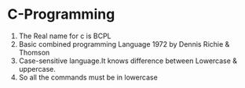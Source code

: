 # C-Programming
1. The Real name for c is BCPL 
2. Basic combined programming Language 1972 by Dennis Richie & Thomson 
3. Case-sensitive language.It knows difference between Lowercase & uppercase.
4. So all the commands must be in lowercase

